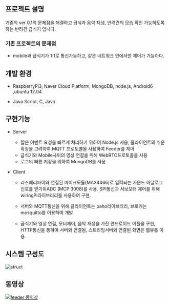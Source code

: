 ## 프로젝트 설명

기존의 ver 0.1의 문제점을 해결하고 급식과 음악 재생, 반려견의 모습 확인 가능하도록 하는 반려견 급식기 입니다.

### 기존 프로젝트의 문제점

* mobile과 급식기가 1:1로 통신가능하고, 같은 네트워크 안에서만 제어가 가능하다.



## 개발 환경

* RaspberryPi3, Naver Cloud Platform, MongoDB, node.js, Android6 ,ubuntu 12.04

* Java Script, C, Java

  

## 구현기능

* Server
  * 짧은 이벤트 요청을 빠르게 처리하기 위하여 Node.js 사용, 클라이언트의 쉬운 확장을 고려하여 MQTT 프로토콜을 사용하여 Feeder를 제어
  * 급식기와 Mobile사이의 영상 연결을 위해 WebRTC프로토콜을 사용
  * 로그의 빠른 저장을 위하여 MongoDB를 사용

* Client

  * 라즈베리파이와 연결된 마이크모듈(MAX4466)로 입력되는 사운드 아날로그 신호를 받기위ADC (MCP 3008)를 사용. SPI통신과 서보모터 제어를 위해 wiringPi라이브러리를 사용하여 구현.

  * 서버와 MQTT통신을 위해 클라이언트는 paho라이브러리, 브로커는 mosquitto를 이용하여 개발

  * 급식기와 영상 연결, 모터제어, 음악 재생을 가진 안드로이드 어플을 구현, HTTP통신을 통하여 서버와 연결됨, 스트리밍서버와 연결된 화면은 웹뷰를 이용.

    

## 시스템 구성도
![struct](https://user-images.githubusercontent.com/37570093/43033147-f25911ae-8cff-11e8-9cc5-021cee7fe45a.PNG)


## 동영상
[![feeder 동영상](http://img.youtube.com/vi/TG81ZKylOGE/0.jpg)](https://youtu.be/TG81ZKylOGE?t=0s) 




